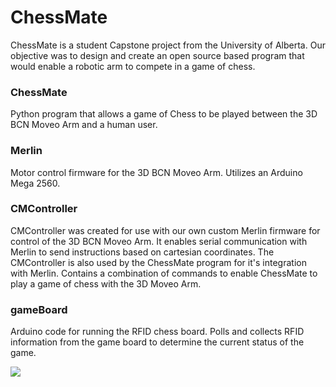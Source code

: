 # ChessMate

ChessMate is a student Capstone project from the University of Alberta. Our objective was to design and create an open source based program that would enable a robotic arm to compete in a game of chess.

### ChessMate
Python program that allows a game of Chess to be played between the 3D BCN Moveo Arm and a human user. 

### Merlin
Motor control firmware for the 3D BCN Moveo Arm. Utilizes an Arduino Mega 2560. 

### CMController
CMController was created for use with our own custom Merlin firmware for control of the 3D BCN Moveo Arm.
It enables serial communication with Merlin to send instructions based on cartesian coordinates. The CMController is also used by the ChessMate program for it's integration with Merlin. Contains a combination of commands to enable ChessMate to play a game of chess with the 3D Moveo Arm.

### gameBoard
Arduino code for running the RFID chess board. Polls and collects RFID information from the game board to determine the current status of the game. 

![](https://github.com/W20CapstoneProject/ChessMate/blob/master/Capstone_Posterps_flat.png)

